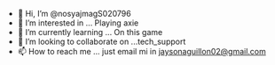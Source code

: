 - 👋 Hi, I’m @nosyajmagS020796
- 👀 I’m interested in ... Playing axie
- 🌱 I’m currently learning ... On this game
- 💞️ I’m looking to collaborate on ...tech_support
- 📫 How to reach me ... just email mi in jaysonaguillon02@gmail.com

<!---
nosyajmagS020796/nosyajmagS020796 is a ✨ special ✨ repository because its `README.md` (this file) appears on your GitHub profile.
You can click the Preview link to take a look at your changes.
--->
